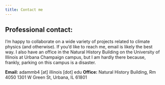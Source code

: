 ```yaml
---
title: Contact me
---
```


## Professional contact:
I’m happy to collaborate on a wide variety of projects related to climate physics (and otherwise). If you’d like to reach me, email is likely the best way. I also have an office in the Natural History Building on the University of Illinois at Urbana Champaign campus, but I am hardly there because, frankly, parking on this campus is a disaster.

**Email:** adammb4 [at] illinois [dot] edu
**Office:** Natural History Building, Rm 4050 1301 W Green St, Urbana, IL 61801




